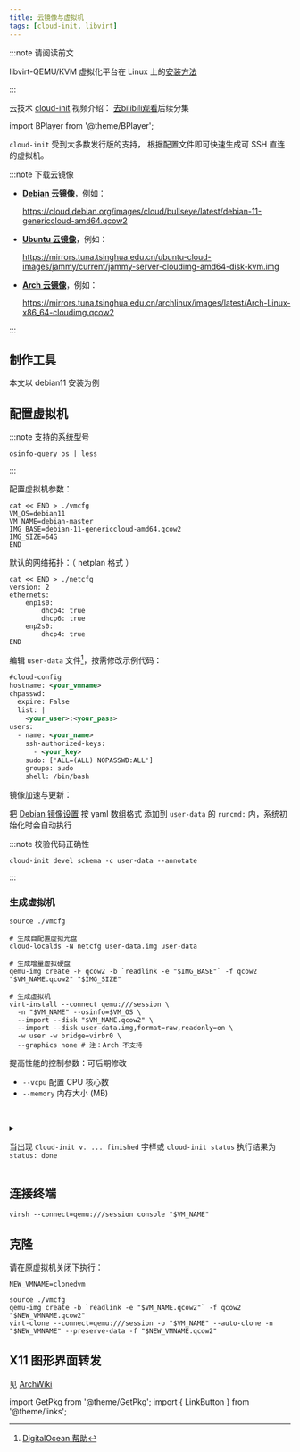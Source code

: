 ```yaml
---
title: 云镜像与虚拟机
tags: [cloud-init, libvirt]
---
```


:::note 请阅读前文

libvirt-QEMU/KVM 虚拟化平台在 Linux 上的[安装方法](/docs/linux/recommend/libvirt)

:::

云技术 [cloud-init](https://cloudinit.readthedocs.io/en/latest/index.html) 视频介绍：
[去bilibili观看](https://www.bilibili.com/video/BV1Cf4y1U7pQ?p=3&zw)后续分集

<BPlayer id="BV1Cf4y1U7pQ" page="2" />

import BPlayer from '@theme/BPlayer';

`cloud-init` 受到大多数发行版的支持，
根据配置文件即可快速生成可 SSH 直连的虚拟机。

:::note 下载云镜像

 <div className="no-link-underline" >

- **[Debian 云镜像](https://mirrorz.org/list/debian-cdimage)**，例如：

  https://cloud.debian.org/images/cloud/bullseye/latest/debian-11-genericcloud-amd64.qcow2
- **[Ubuntu 云镜像](https://mirrorz.org/list/ubuntu-cloud-images)**，例如：

  https://mirrors.tuna.tsinghua.edu.cn/ubuntu-cloud-images/jammy/current/jammy-server-cloudimg-amd64-disk-kvm.img
- **[Arch 云镜像](https://mirrorz.org/list/archlinux)**，例如：

  https://mirrors.tuna.tsinghua.edu.cn/archlinux/images/latest/Arch-Linux-x86_64-cloudimg.qcow2

</div>

:::

## 制作工具

<GetPkg name="cloud-image-utils cloud-init" apt pacman/>

本文以 debian11 安装为例

## 配置虚拟机

:::note 支持的系统型号

    osinfo-query os | less

:::

配置虚拟机参数：

```shell
cat << END > ./vmcfg
VM_OS=debian11
VM_NAME=debian-master
IMG_BASE=debian-11-genericcloud-amd64.qcow2
IMG_SIZE=64G
END
```

默认的网络拓扑：（ netplan 格式 ）

```shell
cat << END > ./netcfg
version: 2
ethernets:
    enp1s0:
        dhcp4: true
        dhcp6: true
    enp2s0:
        dhcp4: true
END
```

编辑 `user-data` 文件[^about_user-data]，按需修改示例代码：

[^about_user-data]: [DigitalOcean 帮助](https://www.digitalocean.com/community/tutorials/how-to-use-cloud-config-for-your-initial-server-setup)

```xml
#cloud-config
hostname: <your_vmname>
chpasswd:
  expire: False
  list: |
    <your_user>:<your_pass>
users:
  - name: <your_name>
    ssh-authorized-keys:
      - <your_key>
    sudo: ['ALL=(ALL) NOPASSWD:ALL']
    groups: sudo
    shell: /bin/bash
```

镜像加速与更新：

把 <a href="/docs/linux/mustdo/for-debian#国内镜像软件仓" target="_blank">Debian 镜像设置</a> 按 yaml 数组格式
添加到 `user-data` 的 `runcmd:` 内，系统初始化时会自动执行

:::note 校验代码正确性

    cloud-init devel schema -c user-data --annotate

:::

### 生成虚拟机

```shell
source ./vmcfg

# 生成自配置虚拟光盘
cloud-localds -N netcfg user-data.img user-data

# 生成增量虚拟硬盘
qemu-img create -F qcow2 -b `readlink -e "$IMG_BASE"` -f qcow2 "$VM_NAME.qcow2" "$IMG_SIZE"

# 生成虚拟机
virt-install --connect qemu:///session \
  -n "$VM_NAME" --osinfo=$VM_OS \
  --import --disk "$VM_NAME.qcow2" \
  --import --disk user-data.img,format=raw,readonly=on \
  -w user -w bridge=virbr0 \
  --graphics none # 注：Arch 不支持
```

提高性能的控制参数：可后期修改

- `--vcpu` 配置 CPU 核心数
- `--memory` 内存大小 (MB)

&nbsp;

 <details className="alert--warning">
<summary>

当出现 `Cloud-init v. ... finished` 字样或 `cloud-init status` 执行结果为 `status: done`

</summary>

**🎉 配置完成！登陆在虚拟控制台或 SSH 登陆试试～ ✨**

> 登陆界面中或执行 `hostname -I` 或 `ip a` 显示虚拟机 IP

试用完成后，我们关闭虚拟机。输入指令生成备份快照：

```shell
source ./vmcfg

virsh --connect=qemu:///session detach-disk "$VM_NAME" vdb --persistent # 移除没用的自配置虚拟光盘：
virsh --connect=qemu:///session snapshot-create-as "$VM_NAME" --name init --atomic
```

</details>

## 连接终端

    virsh --connect=qemu:///session console "$VM_NAME"

## 克隆

请在原虚拟机关闭下执行：

```shell
NEW_VMNAME=clonedvm

source ./vmcfg
qemu-img create -b `readlink -e "$VM_NAME.qcow2"` -f qcow2 "$NEW_VMNAME.qcow2"
virt-clone --connect=qemu:///session -o "$VM_NAME" --auto-clone -n "$NEW_VMNAME" --preserve-data -f "$NEW_VMNAME.qcow2"
```

## X11 图形界面转发

见 [ArchWiki](https://wiki.archlinux.org/title/OpenSSH#X11_forwarding)

import GetPkg from '@theme/GetPkg';
import { LinkButton } from '@theme/links';
